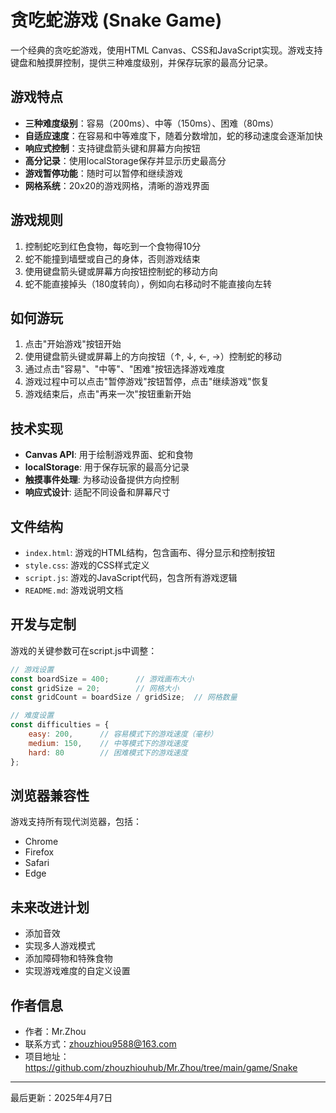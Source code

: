 # 贪吃蛇游戏 (Snake Game)

一个经典的贪吃蛇游戏，使用HTML Canvas、CSS和JavaScript实现。游戏支持键盘和触摸屏控制，提供三种难度级别，并保存玩家的最高分记录。

## 游戏特点

- **三种难度级别**：容易（200ms）、中等（150ms）、困难（80ms）
- **自适应速度**：在容易和中等难度下，随着分数增加，蛇的移动速度会逐渐加快
- **响应式控制**：支持键盘箭头键和屏幕方向按钮
- **高分记录**：使用localStorage保存并显示历史最高分
- **游戏暂停功能**：随时可以暂停和继续游戏
- **网格系统**：20x20的游戏网格，清晰的游戏界面

## 游戏规则

1. 控制蛇吃到红色食物，每吃到一个食物得10分
2. 蛇不能撞到墙壁或自己的身体，否则游戏结束
3. 使用键盘箭头键或屏幕方向按钮控制蛇的移动方向
4. 蛇不能直接掉头（180度转向），例如向右移动时不能直接向左转

## 如何游玩

1. 点击"开始游戏"按钮开始
2. 使用键盘箭头键或屏幕上的方向按钮（↑, ↓, ←, →）控制蛇的移动
3. 通过点击"容易"、"中等"、"困难"按钮选择游戏难度
4. 游戏过程中可以点击"暂停游戏"按钮暂停，点击"继续游戏"恢复
5. 游戏结束后，点击"再来一次"按钮重新开始

## 技术实现

- **Canvas API**: 用于绘制游戏界面、蛇和食物
- **localStorage**: 用于保存玩家的最高分记录
- **触摸事件处理**: 为移动设备提供方向控制
- **响应式设计**: 适配不同设备和屏幕尺寸

## 文件结构

- `index.html`: 游戏的HTML结构，包含画布、得分显示和控制按钮
- `style.css`: 游戏的CSS样式定义
- `script.js`: 游戏的JavaScript代码，包含所有游戏逻辑
- `README.md`: 游戏说明文档

## 开发与定制

游戏的关键参数可在script.js中调整：

```javascript
// 游戏设置
const boardSize = 400;      // 游戏画布大小
const gridSize = 20;        // 网格大小
const gridCount = boardSize / gridSize;  // 网格数量

// 难度设置
const difficulties = {
    easy: 200,      // 容易模式下的游戏速度（毫秒）
    medium: 150,    // 中等模式下的游戏速度
    hard: 80        // 困难模式下的游戏速度
};
```

## 浏览器兼容性

游戏支持所有现代浏览器，包括：
- Chrome
- Firefox
- Safari
- Edge

## 未来改进计划

- 添加音效
- 实现多人游戏模式
- 添加障碍物和特殊食物
- 实现游戏难度的自定义设置

## 作者信息

- 作者：Mr.Zhou
- 联系方式：zhouzhiou9588@163.com
- 项目地址：https://github.com/zhouzhiouhub/Mr.Zhou/tree/main/game/Snake

---

最后更新：2025年4月7日